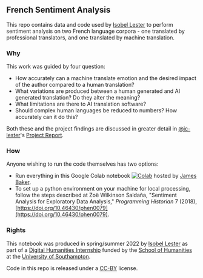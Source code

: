 ## French Sentiment Analysis

This repo contains data and code used by [Isobel Lester](https://github.com/ic-lester/) to perform sentiment analysis on two French language corpora - one translated by professional translators, and one translated by machine translation.

### Why

This work was guided by four question:

* How accurately can a machine translate emotion and the desired impact of the author compared to a human translation?
* What variations are produced between a human generated and AI generated translation? Do they alter the meaning?
* What limitations are there to AI translation software?
* Should complex human languages be reduced to numbers? How accurately can it do this?

Both these and the project findings are discussed in greater detail in [@ic-lester](https://github.com/ic-lester/)'s [Project Report](https://github.com/Southampton-Digital-Humanities/2022_french-sentiment-analysis/blob/main/2022-08_Lester-I_nlp-report.pdf).

### How

Anyone wishing to run the code themselves has two options:

* Run everything in this Google Colab notebook [![Colab](https://colab.research.google.com/assets/colab-badge.svg)](https://colab.research.google.com/drive/1tVzfWr9M0IVkT4Iw9JLbW0TFbtZB_GjR?usp=sharing) hosted by [James Baker](https://github.com/drjwbaker).
* To set up a python environment on your machine for local processing, follow the steps described at Zoë Wilkinson Saldaña, "Sentiment Analysis for Exploratory Data Analysis," *Programming Historian* 7 (2018), [https://doi.org/10.46430/phen0079](https://doi.org/10.46430/phen0079).

### Rights

This notebook was produced in spring/summer 2022 by [Isobel Lester](https://github.com/ic-lester/) as part of a [Digital Humanities Internship](https://www.southampton.ac.uk/study/facilities/digital-humanities-facilities) funded by the [School of Humanities](https://www.southampton.ac.uk/about/faculties-schools-departments/school-of-humanities) at the [University of Southampton](https://www.southampton.ac.uk/).

Code in this repo is released under a [CC-BY](https://creativecommons.org/licenses/by/4.0/deed.en) license.

